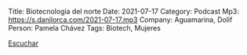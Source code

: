 Title: Biotecnología del norte
Date: 2021-07-17
Category: Podcast
Mp3: https://s.danilorca.com/2021-07-17.mp3
Company: Aguamarina, Dolif
Person: Pamela Chávez
Tags: Biotech, Mujeres

<a href="https://s.danilorca.com/2021-07-17.mp3" type="audio/mpeg">
Escuchar
</a>
